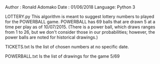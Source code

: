 Author  : Ronald Adomako
Date    : 01/06/2018
Language: Python 3

LOTTERY.py
This algorithm is meant to suggest lottery numbers to played for the POWERBALL game.  POWERBALL has 69 balls that are drawn 5 at a time per play as of 10/07/2015.  (There is a power ball, which draws ranges from 1 to 26, but we don't consider those in our probabilities; however, the power balls are noted for historical drawings.)   

TICKETS.txt
Is the list of chosen numbers at no specific date.

POWERBALL.txt
Is the list of drawings for the game 5/69 

